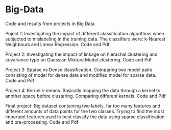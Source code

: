 # Big-Data
Code and results from projects in Big Data

Poject 1:
Investigating the impact of different classification algorithms when subjected to mislabeling in the training data. 
The classifiers were: k-Nearest Neighbours and Linear Regression.
Code and Pdf


Project 2:
Investigating the impact of linkage on hierachal clustering and covariance type on Gaussian Mixture Model clustering.
Code and Pdf

Project 3:
Sparse vs Dense classification.
Comparing two model pairs consisting of model for dense data and modified model for sparse data.
Code and Pdf

Project 4:
Kernel k-means. Basically mapping the data through a kernel to another space before clustering. Comparing different kernels.
Code and Pdf

Final project:
Big dataset containing two labels, far too many features and different amounts of data points for the two classes. 
Trying to find the most important features used to best classify the data using sparse classification and pre-processing.
Code and Pdf
